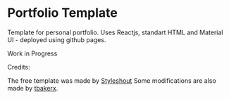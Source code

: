 # Portfolio Template
Template for personal portfolio. Uses Reactjs, standart HTML and Material UI - deployed using github pages. 

Work in Progress

Credits: 

The free template was made by [Styleshout](https://www.styleshout.com/free-templates/ceevee/)
Some modifications are also made by [tbakerx](https://github.com/tbakerx/react-resume-template). 
